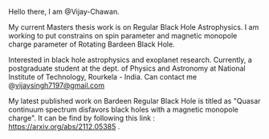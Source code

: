  Hello there, I am @Vijay-Chawan.
 
 My current Masters thesis work is on Regular Black Hole Astrophysics. I am working to put constrains on spin parameter and magnetic monopole charge parameter of Rotating Bardeen Black Hole.
 
 Interested in black hole astrophysics and exoplanet research.
 Currently, a postgraduate student at the dept. of Physics and Astronomy at National Institute of Technology, Rourkela - India.
 Can contact me @vijaysingh7197@gmail.com
 
 My latest published work on Bardeen Regular Black Hole is titled as "Quasar continuum spectrum disfavors black holes with a magnetic monopole charge". It can be find by following this link : https://arxiv.org/abs/2112.05385 .

<!---
Vijay-Chawan/Vijay-Chawan is a ✨ special ✨ repository because its `README.md` (this file) appears on your GitHub profile.
You can click the Preview link to take a look at your changes.
--->

